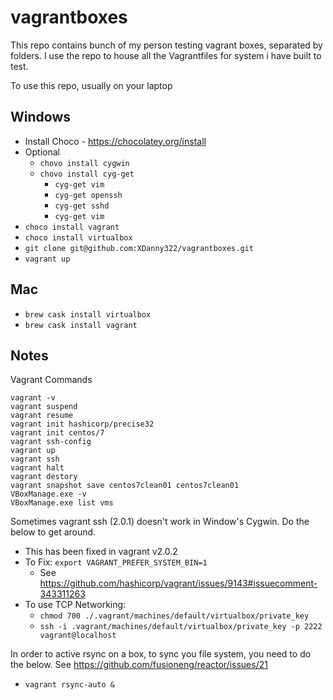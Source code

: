 # vagrantboxes
This repo contains bunch of my person testing vagrant boxes, separated by folders.  I use the repo to house all the Vagrantfiles for system i have built to test.

To use this repo, usually on your laptop

## Windows
* Install Choco - https://chocolatey.org/install
* Optional
  * `chovo install cygwin`
  * `chovo install cyg-get`
    * `cyg-get vim`
    * `cyg-get openssh`
    * `cyg-get sshd`
    * `cyg-get vim`
* `choco install vagrant`
* `choco install virtualbox`
* `git clone git@github.com:XDanny322/vagrantboxes.git`
* `vagrant up`

## Mac
* `brew cask install virtualbox`
* `brew cask install vagrant`

## Notes
Vagrant Commands
  ```
  vagrant -v
  vagrant suspend
  vagrant resume
  vagrant init hashicorp/precise32
  vagrant init centos/7
  vagrant ssh-config
  vagrant up
  vagrant ssh
  vagrant halt
  vagrant destory
  vagrant snapshot save centos7clean01 centos7clean01
  VBoxManage.exe -v
  VBoxManage.exe list vms
  ```

Sometimes vagrant ssh (2.0.1) doesn't work in Window's Cygwin. Do the below to get around.
  * This has been fixed in vagrant v2.0.2
  * To Fix: `export VAGRANT_PREFER_SYSTEM_BIN=1 `
     * See https://github.com/hashicorp/vagrant/issues/9143#issuecomment-343311263
  * To use TCP Networking:
    * `chmod 700 ./.vagrant/machines/default/virtualbox/private_key`
    * `ssh -i .vagrant/machines/default/virtualbox/private_key -p 2222 vagrant@localhost`

In order to active rsync on a box, to sync you file system, you need to do the below.  See https://github.com/fusioneng/reactor/issues/21
* `vagrant rsync-auto &`